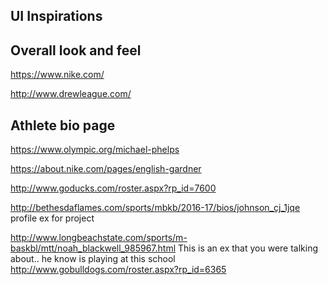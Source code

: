 ## UI Inspirations

## Overall look and feel

https://www.nike.com/

http://www.drewleague.com/

## Athlete bio page

https://www.olympic.org/michael-phelps

https://about.nike.com/pages/english-gardner

http://www.goducks.com/roster.aspx?rp_id=7600

http://bethesdaflames.com/sports/mbkb/2016-17/bios/johnson_cj_1jqe profile ex for project

http://www.longbeachstate.com/sports/m-baskbl/mtt/noah_blackwell_985967.html    This is an ex that you were talking about.. he know is playing at this school
http://www.gobulldogs.com/roster.aspx?rp_id=6365

